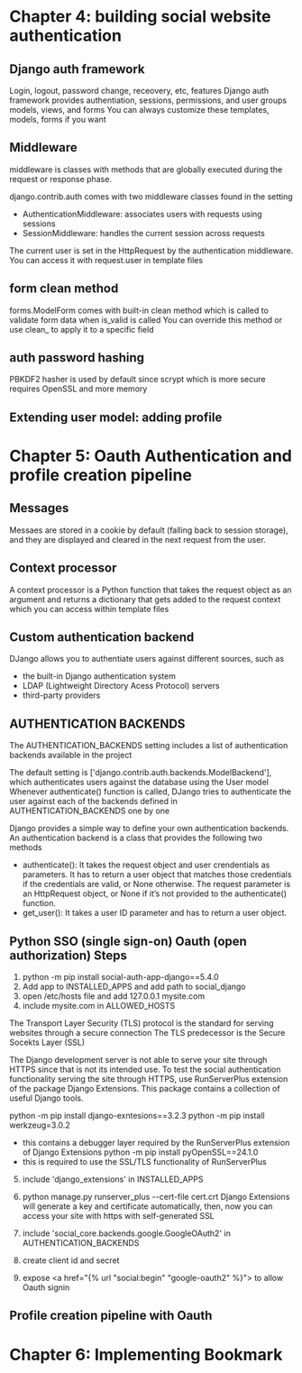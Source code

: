 # Chapter 4: building social website authentication

## Django auth framework
Login, logout, password change, receovery, etc, features
Django auth framework provides authentiation, sessions, permissions, and user groups models, views, and forms
You can always customize these templates, models, forms if you want

## Middleware
middleware is classes with methods that are globally executed during the request or response phase.

django.contrib.auth comes with two middleware classes found in the setting
- AuthenticationMiddleware: associates users with requests using sessions
- SessionMiddleware: handles the current session across requests

The current user is set in the HttpRequest by the authentication middleware. You can access it with request.user in template files
## form clean method
forms.ModelForm comes with built-in clean method which is called to validate form data when is_valid is called
You can override this method or use clean_<fieldname> to apply it to a specific field

## auth password hashing
PBKDF2 hasher is used by default since scrypt which is more secure requires OpenSSL and more memory

## Extending user model: adding profile


# Chapter 5: Oauth Authentication and profile creation pipeline

## Messages
Messaes are stored in a cookie by default (falling back to session storage), and they are displayed and cleared in the next request from the user.

## Context processor
A context processor is a Python function that takes the request object as an argument and returns a dictionary that gets added to the request context which you can access within template files

## Custom authentication backend
DJango allows you to authentiate users against different sources, such as
- the built-in Django authentication system
- LDAP (Lightweight Directory Acess Protocol) servers
- third-party providers

## AUTHENTICATION BACKENDS
The AUTHENTICATION_BACKENDS setting includes a list of authentication backends available in the project

The default setting is ['django.contrib.auth.backends.ModelBackend'], which authenticates users against the database using the User model
Whenever authenticate() function is called, DJango tries to authenticate the user against each of the backends defined in AUTHENTICATION_BACKENDS one by one

Django provides a simple way to define your own authentication backends. An authentication backend is a class that provides the following two methods
- authenticate(): It takes the request object and user crendentials as parameters. It has to return a user object that matches those credentials if the credentials are valid, or None otherwise. The request parameter is an HttpRequest object, or None if it’s not provided to the authenticate() function.
- get_user(): It takes a user ID parameter and has to return a user object.

## Python SSO (single sign-on) Oauth (open authorization) Steps
1. python -m pip install social-auth-app-django==5.4.0
2. Add app to INSTALLED_APPS and add path to social_django
3. open /etc/hosts file and add 127.0.0.1 mysite.com 
4. include mysite.com in ALLOWED_HOSTS 

The Transport Layer Security (TLS) protocol is the standard for serving websites through a secure connection
The TLS predecessor is the Secure Socekts Layer (SSL)

The Django development server is not able to serve your site through HTTPS since that is not its intended use.
To test the social authentication functionality serving the site through HTTPS, use RunServerPlus extension of the package Django Extensions.
This package contains a collection of useful Django tools.

python -m pip install django-exntesions==3.2.3
python -m pip install werkzeug=3.0.2
- this contains a debugger layer required by the RunServerPlus extension of Django Extensions
python -m pip install pyOpenSSL==24.1.0
- this is required to use the SSL/TLS functionality of RunServerPlus

5. include 'django_extensions' in INSTALLED_APPS
6. python manage.py runserver_plus --cert-file cert.crt
Django Extensions will generate a key and certificate automatically, then, now you can access your site with https with self-generated SSL

7. include 'social_core.backends.google.GoogleOAuth2' in AUTHENTICATION_BACKENDS

8. create client id and secret

9. expose <a href="{% url "social:begin" "google-oauth2" %}"> to allow Oauth signin

## Profile creation pipeline with Oauth

# Chapter 6: Implementing Bookmark


